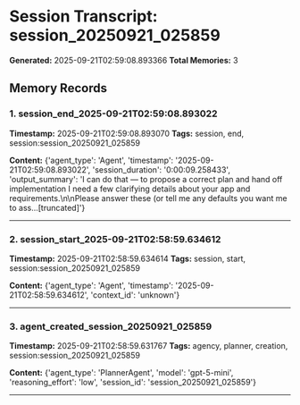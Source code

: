 # Session Transcript: session_20250921_025859

**Generated:** 2025-09-21T02:59:08.893366
**Total Memories:** 3

## Memory Records

### 1. session_end_2025-09-21T02:59:08.893022

**Timestamp:** 2025-09-21T02:59:08.893070
**Tags:** session, end, session:session_20250921_025859

**Content:** {'agent_type': 'Agent', 'timestamp': '2025-09-21T02:59:08.893022', 'session_duration': '0:00:09.258433', 'output_summary': 'I can do that — to propose a correct plan and hand off implementation I need a few clarifying details about your app and requirements.\n\nPlease answer these (or tell me any defaults you want me to ass...[truncated]'}

---

### 2. session_start_2025-09-21T02:58:59.634612

**Timestamp:** 2025-09-21T02:58:59.634614
**Tags:** session, start, session:session_20250921_025859

**Content:** {'agent_type': 'Agent', 'timestamp': '2025-09-21T02:58:59.634612', 'context_id': 'unknown'}

---

### 3. agent_created_session_20250921_025859

**Timestamp:** 2025-09-21T02:58:59.631767
**Tags:** agency, planner, creation, session:session_20250921_025859

**Content:** {'agent_type': 'PlannerAgent', 'model': 'gpt-5-mini', 'reasoning_effort': 'low', 'session_id': 'session_20250921_025859'}

---

